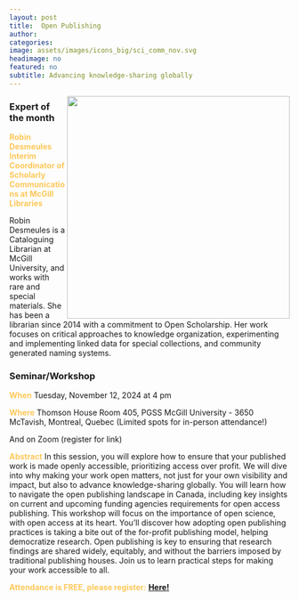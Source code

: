 ```yaml
---
layout: post
title:  Open Publishing
author: 
categories:
image: assets/images/icons_big/sci_comm_nov.svg
headimage: no
featured: no
subtitle: Advancing knowledge-sharing globally
---
```

<style>
orange {
  color: rgba(254, 200, 89, 1);
  font-weight: bold;
}
</style>
<!-- ![](../assets/images/video_screenshots/click-to-see-video.png) -->

<!-- [![](../assets/images/video_screenshots/2023-10-05_osoh_ko_oct-video-screenshot.png)](https://www.youtube.com/watch?v=OHxnwzOKqHM&list=PL4IAzeXaocvx2rSfU1YCuTN3SmnOMqOz3&index=4) -->
<img align="right" width="400" src="{{site.baseurl}}/assets/images/monthly_posters/2024-10-12_osoh_rb_nov-poster-portrait.png">

### Expert of the month
<orange>Robin Desmeules<br>Interim Coordinator of Scholarly Communications at McGill Libraries</orange>

Robin Desmeules is a Cataloguing Librarian at McGill University, and works with rare and special materials. She has been a librarian since 2014 with a commitment to Open Scholarship. Her work focuses on critical approaches to knowledge organization, experimenting and implementing linked data for special collections, and community generated naming systems.
### Seminar/Workshop

<orange>When</orange>
Tuesday, November 12, 2024 at 4 pm

<orange>Where</orange>
Thomson House Room 405, PGSS McGill University - 3650 McTavish, Montreal, Quebec (Limited spots for in-person attendance!)

And on Zoom (register for link)

<orange>Abstract</orange>
In this session, you will explore how to ensure that your published work is made openly accessible, prioritizing access over profit. We will dive into why making your work open matters, not just for your own visibility and impact, but also to advance knowledge-sharing globally. You will learn how to navigate the open publishing landscape in Canada, including key insights on current and upcoming funding agencies requirements for open access publishing. This workshop will focus on the importance of open science, with open access at its heart. You’ll discover how adopting open publishing practices is taking a bite out of the for-profit publishing model, helping democratize research. Open publishing is key to ensuring that research findings are shared widely, equitably, and without the barriers imposed by traditional publishing houses. Join us to learn practical steps for making your work accessible to all.


<orange>Attendance is FREE, please register:</orange> 
**[Here!](https://shorturl.at/ewdQp)**